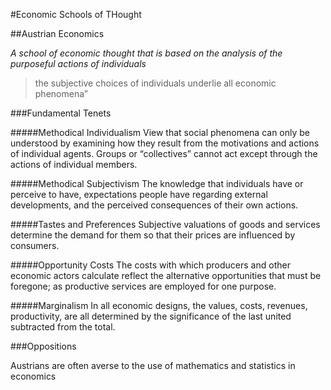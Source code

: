 #Economic Schools of THought

##Austrian Economics

*A school of economic thought that is based on the analysis of the purposeful actions of individuals*


>the subjective choices of individuals underlie all economic phenomena”


###Fundamental Tenets


#####Methodical Individualism
View that social phenomena can only be understood by examining how they result from the motivations and actions of individual agents. Groups or “collectives” cannot act except through the actions of individual members. 


#####Methodical Subjectivism
The knowledge that individuals have or perceive to have, expectations people have regarding external developments, and the perceived consequences of their own actions.

#####Tastes and Preferences
Subjective valuations of goods and services determine the demand for them so that their prices are influenced by consumers.

#####Opportunity Costs
The costs with which producers and other economic actors calculate reflect the alternative opportunities that must be foregone; as productive services are employed for one purpose.

#####Marginalism
In all economic designs, the values, costs, revenues, productivity, are all determined by the significance of the last united subtracted from the total.

###Oppositions

Austrians are often averse to the use of mathematics and statistics in economics



